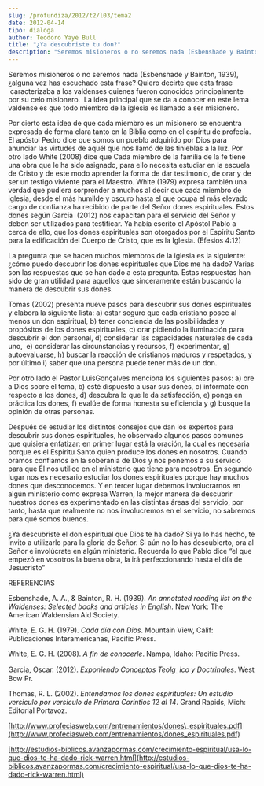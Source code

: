 ```yaml
---
slug: /profundiza/2012/t2/l03/tema2
date: 2012-04-14
tipo: dialoga
author: Teodoro Yayé Bull
title: "¿Ya descubriste tu don?"
description: "Seremos misioneros o no seremos nada (Esbenshade y Bainton, 1939), ¿alguna vez  has escuchado esta frase? Quiero decirte que esta frase caracterizaba a los  valdenses quienes fueron conocidos principalmente por su celo misionero. La  idea principal que se da a conocer en este ..."
---
```


Seremos misioneros o no seremos nada (Esbenshade y Bainton, 1939), ¿alguna vez has escuchado esta frase? Quiero decirte que esta frase  caracterizaba a los valdenses quienes fueron conocidos principalmente por su celo misionero.  La idea principal que se da a conocer en este lema valdense es que todo miembro de la iglesia es llamado a ser misionero.

Por cierto esta idea de que cada miembro es un misionero se encuentra expresada de forma clara tanto en la Biblia como en el espíritu de profecía. El apóstol Pedro dice que somos un pueblo adquirido por Dios para anunciar las virtudes de aquél que nos llamó de las tinieblas a la luz. Por otro lado White (2008) dice que Cada miembro de la familia de la fe tiene una obra que le ha sido asignado, para ello necesita estudiar en la escuela de Cristo y de este modo aprender la forma de dar testimonio, de orar y de ser un testigo viviente para el Maestro. White (1979) expresa también una verdad que pudiera sorprender a muchos al decir que cada miembro de iglesia, desde el más humilde y oscuro hasta el que ocupa el más elevado cargo de confianza ha recibido de parte del Señor dones espirituales. Estos dones según García  (2012) nos capacitan para el servicio del Señor y deben ser utilizados para testificar. Ya había escrito el Apóstol Pablo a cerca de ello, que los dones espirituales son otorgados por el Espíritu Santo para la edificación del Cuerpo de Cristo, que es la Iglesia. (Efesios 4:12)

La pregunta que se hacen muchos miembros de la iglesia es la siguiente: ¿cómo puedo descubrir los dones espirituales que Dios me ha dado? Varias son las respuestas que se han dado a esta pregunta. Estas respuestas han sido de gran utilidad para aquellos que sinceramente están buscando la manera de descubrir sus dones.

Tomas (2002) presenta nueve pasos para descubrir sus dones espirituales y elabora la siguiente lista: a) estar seguro que cada cristiano posee al menos un don espiritual, b) tener conciencia de las posibilidades y propósitos de los dones espirituales, c) orar pidiendo la iluminación para descubrir el don personal, d) considerar las capacidades naturales de cada uno,  e) considerar las circunstancias y recursos, f) experimentar, g) autoevaluarse, h) buscar la reacción de cristianos maduros y respetados, y por último i) saber que una persona puede tener más de un don.

Por otro lado el Pastor LuisGonçalves menciona los siguientes pasos: a) ore a Dios sobre el tema, b) esté dispuesto a usar sus dones, c) infórmate con respecto a los dones, d) descubra lo que le da satisfacción, e) ponga en práctica los dones, f) evalúe de forma honesta su eficiencia y g) busque la opinión de otras personas.

Después de estudiar los distintos consejos que dan los expertos para descubrir sus dones espirituales, he observado algunos pasos comunes que quisiera enfatizar: en primer lugar está la oración, la cual es necesaria porque es el Espíritu Santo quien produce los dones en nosotros. Cuando oramos confiamos en la soberanía de Dios y nos ponemos a su servicio para que Él nos utilice en el ministerio que tiene para nosotros. En segundo lugar nos es necesario estudiar los dones espirituales porque hay muchos dones que desconocemos. Y en tercer lugar debemos involucrarnos en algún ministerio como expresa Warren, la mejor manera de descubrir nuestros dones es experimentado en las distintas áreas del servicio, por tanto, hasta que realmente no nos involucremos en el servicio, no sabremos para qué somos buenos.

¿Ya descubriste el don espiritual que Dios te ha dado? Si ya lo has hecho, te invito a utilizarlo para la gloria de Señor. Si aún no lo has descubierto, ora al Señor e involúcrate en algún ministerio. Recuerda lo que Pablo dice “el que empezó en vosotros la buena obra, la irá perfeccionando hasta el día de Jesucristo”

REFERENCIAS

Esbenshade, A. A., & Bainton, R. H. (1939). _An annotated reading list on the Waldenses: Selected books and articles in English_. New York: The American Waldensian Aid Society.

White, E. G. H. (1979). _Cada día con Dios_. Mountain View, Calif: Publicaciones Interamericanas, Pacific Press.

White, E. G. H. (2008). _A fin de conocerle_. Nampa, Idaho: Pacific Press.

Garcia, Oscar. (2012). _Exponiendo Conceptos Teolg_ _̤_ _ico y Doctrinales_. West Bow Pr.

Thomas, R. L. (2002). _Entendamos los dones espirituales: Un estudio versiculo por versiculo de Primera Corintios 12 al 14_. Grand Rapids, Mich: Editorial Portavoz.

[http://www.profeciasweb.com/entrenamientos/dones\_espirituales.pdf](http://www.profeciasweb.com/entrenamientos/dones_espirituales.pdf)

[http://estudios-biblicos.avanzapormas.com/crecimiento-espiritual/usa-lo-que-dios-te-ha-dado-rick-warren.html](http://estudios-biblicos.avanzapormas.com/crecimiento-espiritual/usa-lo-que-dios-te-ha-dado-rick-warren.html)
